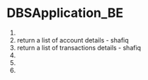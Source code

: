 # DBSApplication_BE
1.
2. return a list of account details - shafiq
3. return a list of transactions details - shafiq
4.
5.
6.